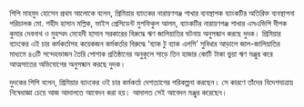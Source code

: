 পিপি মাহমুদ হোসেন প্রথম আলোকে বলেন, প্রিমিয়ার ব্যাংকের নারায়ণগঞ্জ শাখার ব্যবস্থাপক ব্যাংকটির অতিরিক্ত ব্যবস্থাপনা পরিচালক মো. শহীদ হাসান মল্লিক, ভাইস প্রেসিডেন্ট মুশফিকুল আলম, ব্যাংকটির নারায়ণগঞ্জ শাখার এসএভিপি দীপক কুমার দেবনাথ ও মুহম্মদ মেহেদী হাসান সরকারের বিরুদ্ধে ঋণ জালিয়াতির ঘটনায় অনুসন্ধান করছে দুদক। প্রিমিয়ার ব্যাংকের এই চার কর্মকর্তাসহ কয়েকজন কর্মকর্তার বিরুদ্ধে ‘ব্যাক টু ব্যাক এলসি’ সুবিধার আড়ালে জাল-জালিয়াতির মাধ্যমে ৪৩টি সন্দেহভাজন তৈরি পোশাক প্রতিষ্ঠানের অনুকূলে সাড়ে তিন হাজার কোটি টাকা ভুয়া ঋণ মঞ্জুর করে আত্মসাতের অভিযোগের অনুসন্ধান করছে দুদক।

দুদকের পিপি বলেন, প্রিমিয়ার ব্যাংকের ওই চার কর্মকর্তা দেশত্যাগের পরিকল্পনা করছেন। সে কারণে তাঁদের বিদেশযাত্রায় নিষেধাজ্ঞা চেয়ে আজ আদালতে আবেদন করা হয়। আদালত সেই আবেদন মঞ্জুর করেছেন।
